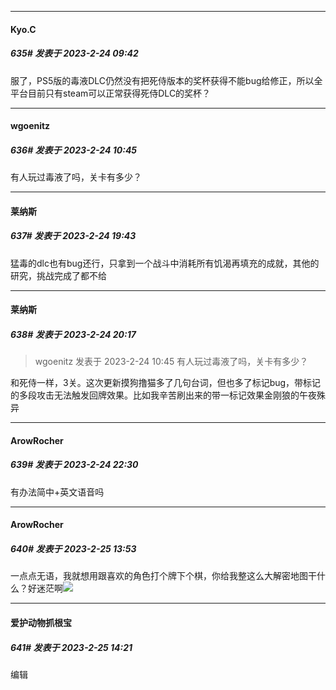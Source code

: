 
*****

####  Kyo.C  
##### 635#       发表于 2023-2-24 09:42

服了，PS5版的毒液DLC仍然没有把死侍版本的奖杯获得不能bug给修正，所以全平台目前只有steam可以正常获得死侍DLC的奖杯？


*****

####  wgoenitz  
##### 636#       发表于 2023-2-24 10:45

有人玩过毒液了吗，关卡有多少？


*****

####  莱纳斯  
##### 637#       发表于 2023-2-24 19:43

猛毒的dlc也有bug还行，只拿到一个战斗中消耗所有饥渴再填充的成就，其他的研究，挑战完成了都不给


*****

####  莱纳斯  
##### 638#       发表于 2023-2-24 20:17

<blockquote>wgoenitz 发表于 2023-2-24 10:45
有人玩过毒液了吗，关卡有多少？</blockquote>
和死侍一样，3关。这次更新摸狗撸猫多了几句台词，但也多了标记bug，带标记的多段攻击无法触发回牌效果。比如我辛苦刷出来的带一标记效果金刚狼的午夜殊异


*****

####  ArowRocher  
##### 639#       发表于 2023-2-24 22:30

有办法简中+英文语音吗


*****

####  ArowRocher  
##### 640#       发表于 2023-2-25 13:53

一点点无语，我就想用跟喜欢的角色打个牌下个棋，你给我整这么大解密地图干什么？好迷茫啊<img src="https://static.saraba1st.com/image/smiley/face2017/099.png" referrerpolicy="no-referrer">


*****

####  爱护动物抓根宝  
##### 641#       发表于 2023-2-25 14:21

编辑

